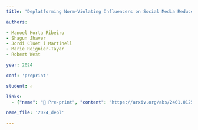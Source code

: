 ```yaml
---
title: 'Deplatforming Norm-Violating Influencers on Social Media Reduces Overall Online Attention Toward Them'

authors:

- Manoel Horta Ribeiro
- Shagun Jhaver
- Jordi Cluet i Martinell
- Marie Reignier-Tayar
- Robert West

year: 2024

conf: 'preprint'

student: ☆

links:
  - {"name": "📄 Pre-print", "content": "https://arxiv.org/abs/2401.01253"}

name_file: '2024_depl'

---
```



